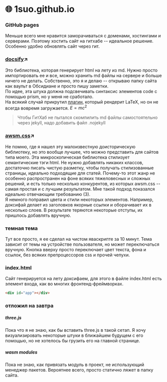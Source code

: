 # 🌐 1suo.github.io
### GitHub pages
Меньше всего мне нравится заморачиваться с доменами, хостингами и серверами. Поэтому хостить сайт на гитхабе -- идеальное решение. Особенно удобно обновлять сайт через гит.

### [docsify](https://github.com/docsifyjs/docsify/)↗️
Это библиотека, которая генерирует html на лету из md. Нужно просто импортировать ее и все, можно хранить md файлы на сервере и больше ничего не делать. Собственно, это я и делаю -- открываю папку сайта как ваульт в Обсидиане и просто пишу заметки.  
По идее, эта штука должна подсвечивать синтаксис элементов code с помощью prism, но у меня не сработало.   
На всякий случай прикрутил [плагин](https://github.com/scruel/docsify-latex), который рендерит LaTeX, но он не всегда вовремя загружается.  $E=mc^2$
>Чтобы ГитХаб не пытался скомпилить md файлы самостоятельно через jekyll, надо добавить файл .nojekyll

### [awsm.css](https://igoradamenko.com/awsm.css/v2/)↗️
Не помню, где я нашел эту малоизвестную доисторическую библиотеку, но это вообще лучшее, что можно представить для сайтов типа моего. Эта микроскопическая библиотека стилизует семантические тэги html. Не нужно добавлять никаких классов, достаточно писать чистую разметку, чтобы получать стилизованные страницы, идеально подходящие для статей. Почему-то этот жанр не особенно распространен на фоне всяких тяжеловесных и сложных решений, и есть только несколько конкурентов, из которых awsm.css -- самая простая и с лучшим результатом. Мне такой подход показался идеально отвечающим требованию (3).  
Я немного поправил цвета и стили некоторых элементов. Например, доксифай делает из заголовков якорные ссылки и оборачивает их в несколько слоев. В результате теряются некоторые отступы, их пришлось добавлять вручную.

### темная тема
Тут все просто, я ее сделал на чистом яваскрипте за 10 минут. Тема зависит от темы на устройстве пользователя, но может переключаться вручную. Кнопка вверху просто переключает цвет текста, фона и ссылок, без всяких препроцессоров css и прочей чепухи.

### index.html
Сайт генерируется на лету доксифаем, для этого в файле index.html есть элемент входа, как во многих фронтенд-фреймворках.  
```html
<div id="app"></div>
```

### отложил на завтра
##### three.js
Пока что я не знаю, как бы вставить three.js в такой сетап. Я хочу визуализировать некоторые штуки в ближайшем будущем с его помощью, но не хотелось бы грузить его на главной странице.
##### wasm modules
Пока не знаю, как привязать модуль в проект, не использующий менеджер пакетов. Вероятнее всего, просто статично ляжет в папку сайта.